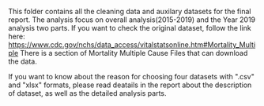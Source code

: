 This folder contains all the cleaning data and auxilary datasets for the final report. The analysis focus on overall analysis(2015-2019) 
and the Year 2019 analysis two parts. If you want to check the original dataset, follow the link here: https://www.cdc.gov/nchs/data_access/vitalstatsonline.htm#Mortality_Multiple
There is a section of Mortality Multiple Cause Files that can download the data. 

If you want to know about the reason for choosing four datasets with ".csv" and "xlsx" formats, please read deatails in the report about the description of dataset,
as well as the detailed analysis parts.
